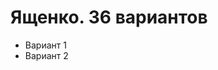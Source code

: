 # Ященко. 36 вариантов

* <a onclick="loadURL('math//ege//2022//yashchenko//01')">Вариант 1</a>
* <a onclick="loadURL('math//ege//2022//yashchenko//02')">Вариант 2</a>

<!--
* [Вариант 1](01.md)
* [Вариант 2](02.md)
* [Вариант 3](03.md)
* [Вариант 4](04.md)
* [Вариант 5](05.md)
* [Вариант 6](06.md)
* [Вариант 7](07.md)
* [Вариант 8](08.md)
* [Вариант 9](09.md)
* [Вариант 10](10.md)
* [Вариант 11](11.md)
* [Вариант 12](12.md)
* [Вариант 13](13.md)
* [Вариант 14](14.md)
* [Вариант 15](15.md)
* [Вариант 16](16.md)
* [Вариант 17](17.md)
* [Вариант 18](18.md)
* [Вариант 19](19.md)
* [Вариант 20](20.md)
-->
